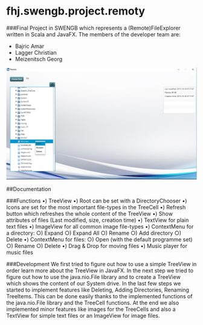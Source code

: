 # fhj.swengb.project.remoty

###Final Project in SWENGB which represents a (Remote)FileExplorer written in Scala and JavaFX.
The members of the developer team are:
- Bajric Amar
- Lagger Christian
- Meizenitsch Georg


![Screenshot](filebrowser.png)

##Documentation

###Functions
•) TreeView
•) Root can be set with a DirectoryChooser
•) Icons are set for the most important file-types in the TreeCell
•) Refresh button which refreshes the whole content of the TreeView
•) Show attributes of files (Last modified, size, creation time)
•) TextView for plain text files
•) ImageView for all common image file-types
•) ContextMenu for a directory:
    ○) Expand
    ○) Expand All
    ○) Rename
    ○) Add directory
    ○) Delete
•) ContextMenu for files:
    ○) Open (with the default programme set)
    ○) Rename
    ○) Delete
•) Drag & Drop for moving files
•) Music player for music files


###Development
We first tried to figure out how to use a simple TreeView in order learn more about the TreeView in JavaFX.
In the next step we tried to figure out how to use the java.nio.File library and to create a TreeView which shows the content of our System drive.
In the last few steps we started to implement features like Deleting, Adding Directories, Renaming TreeItems. This can be done easily thanks to the implemented
functions of the java.nio.File library and the TreeCell functions.
At the end we also implemented minor features like images for the TreeCells and also a TextView for simple text files or an ImageView for image files.
